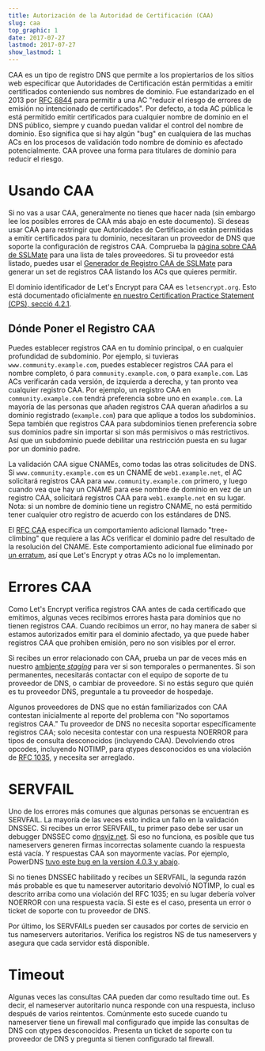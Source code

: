 ```yaml
---
title: Autorización de la Autoridad de Certificación (CAA)
slug: caa
top_graphic: 1
date: 2017-07-27
lastmod: 2017-07-27
show_lastmod: 1
---
```



CAA es un tipo de registro DNS que permite a los propiertarios de los sitios web especificar
que Autoridades de Certificación están permitidas a emitir certificados
conteniendo sus nombres de dominio. Fue estandarizado en el 2013 por
[RFC 6844](https://tools.ietf.org/html/rfc6844) para permitir a una AC "reducir el riesgo de
errores de emisión no intencionado de certificados". Por defecto, a toda AC pública le está permitido
emitir certificados para cualquier nombre de dominio en el DNS público, siempre y cuando puedan validar el control del nombre de dominio. Eso significa que si hay algún "bug" en cualquiera de las muchas ACs en los procesos de validación todo nombre de dominio es afectado potencialmente. CAA provee una forma para titulares de dominio para reducir el riesgo.

# Usando CAA

Si no vas a usar CAA, generalmente no tienes que hacer nada (sin embargo lee los posibles errores de CAA más abajo en este documento).
Si deseas usar CAA para restringir que Autoridades de Certificación están permitidas a
emitir certificados para tu dominio, necesitaran un proveedor de DNS que soporte la configuración
de registros CAA. Comprueba la [página sobre CAA de SSLMate](https://sslmate.com/caa/support) para una lista de tales proveedores. Si tu proveedor está listado, puedes usar el [Generador de Registro CAA de SSLMate](https://sslmate.com/caa/) para generar un set de registros CAA listando los ACs que quieres permitir.

El dominio identificador de Let's Encrypt para CAA es `letsencrypt.org`. Esto está documentado oficialmente [en nuestro Certification Practice Statement (CPS), secció 4.2.1](/repository).

## Dónde Poner el Registro CAA

Puedes establecer registros CAA en tu dominio principal, o en cualquier profundidad de subdominio.
Por ejemplo, si tuvieras `www.community.example.com`, puedes establecer registros CAA para el nombre completo, ó para `community.example.com`, o para `example.com`. Las ACs verificarán cada versión, de izquierda a derecha, y tan pronto vea cualquier registro CAA. Por ejemplo, un registro CAA en `community.example.com` tendrá preferencia sobre uno en `example.com`. La mayoría de las personas que añaden registros CAA queran añadirlos a su dominio registrado (`example.com`) para que aplique a todos los subdominios. Sepa también que registros CAA para subdominios tienen preferencia sobre sus dominios padre sin importar si son más permisivos o más restrictivos. Así que un subdominio puede debilitar una restricción puesta en su lugar por un dominio padre.

La validación CAA sigue CNAMEs, como todas las otras solicitudes de DNS. Si `www.community.example.com` es un CNAME de `web1.example.net`, el AC solicitará registros CAA para `www.community.example.com` primero, y luego cuando vea que hay un CNAME para ese nombre de dominio en vez de un registro CAA, solicitará registros CAA para `web1.example.net` en su lugar. Nota: si un nombre de dominio tiene un registro CNAME, no está permitido tener cualquier otro registro de acuerdo con los estándares de DNS.

El [RFC CAA](https://tools.ietf.org/html/rfc6844) especifica un comportamiento adicional llamado "tree-climbing" que requiere a las ACs verificar el dominio padre del resultado de la resolución del CNAME. Este comportamiento adicional fue eliminado por [un erratum](https://www.rfc-editor.org/errata/eid5065), así que Let's Encrypt y otras ACs no lo implementan.

# Errores CAA

Como Let's Encrypt verifica registros CAA antes de cada certificado que emitimos, algunas veces recibimos errores hasta para dominios que no tienen registros CAA. Cuando recibimos un error, no hay manera de saber si estamos autorizados emitir para el dominio afectado, ya que puede haber registros CAA que prohiben emisión, pero no son visibles por el error.

Si recibes un error relacionado con CAA, prueba un par de veces más en nuestro [ambiente *staging*](/docs/staging-environment) para ver si son temporales o permanentes. Si son permanentes, necesitarás contactar con el equipo de soporte de tu proveedor de DNS, o cambiar de proveedore. Si no estás seguro que quién es tu proveedor DNS, preguntale a tu proveedor de hospedaje.

Algunos proveedores de DNS que no están familiarizados con CAA contestan inicialmente al reporte del problema con "No soportamos registros CAA." Tu proveedor de DNS no necesita soportar específicamente registros CAA; solo necesita contestar con una respuesta NOERROR para tipos de consulta desconocidos (incluyendo CAA). Devolviendo otros opcodes, incluyendo NOTIMP, para qtypes desconocidos es una violación de [RFC 1035](https://tools.ietf.org/html/rfc1035), y necesita ser arreglado.

# SERVFAIL

Uno de los errores más comunes que algunas personas se encuentran es SERVFAIL. La mayoría de las veces esto indica un fallo en la validación DNSSEC. Si recibes un error SERVFAIL, tu primer paso debe ser usar un debugger DNSSEC como [dnsviz.net](http://dnsviz.net/). Si eso no funciona, es posible que tus nameservers generen firmas incorrectas solamente cuando la respuesta está vacía. Y respuestas CAA son mayormente vacías. Por ejemplo, PowerDNS [tuvo este bug en la version 4.0.3 y abajo](https://community.letsencrypt.org/t/caa-servfail-changes/38298/2?u=jsha).

Si no tienes DNSSEC habilitado y recibes un SERVFAIL, la segunda razón más probable es que tu nameserver autoritario devolvió NOTIMP, lo cual es descrito arriba como una violación del RFC 1035; en su lugar debería volver NOERROR con una respuesta vacía. Si este es el caso, presenta un error o ticket de soporte con tu proveedor de DNS.

Por último, los SERVFAILs pueden ser causados por cortes de servicio en tus nameservers autoritarios. Verifica los registros NS de tus nameservers y asegura que cada servidor está disponible.

# Timeout

Algunas veces las consultas CAA pueden dar como resultado time out. Es decir, el nameserver autoritario nunca responde con una respuesta, incluso después de varios reintentos. Comúnmente esto sucede cuando tu nameserver tiene un firewall mal configurado que impide las consultas de DNS con qtypes desconocidos. Presenta un ticket de soporte con tu proveedor de DNS y pregunta si tienen configurado tal firewall.
